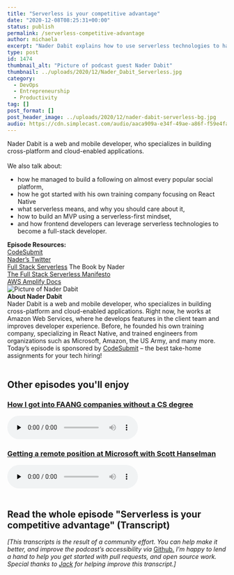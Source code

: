```yaml
---
title: "Serverless is your competitive advantage"
date: "2020-12-08T08:25:31+00:00"
status: publish
permalink: /serverless-competitive-advantage
author: michaela
excerpt: "Nader Dabit explains how to use serverless technologies to have a competitive advantage and build MVPs faster."
type: post
id: 1474
thumbnail_alt: "Picture of podcast guest Nader Dabit"
thumbnail: ../uploads/2020/12/Nader_Dabit_Serverless.jpg
category:
  - DevOps
  - Entrepreneurship
  - Productivity
tag: []
post_format: []
post_header_image: ../uploads/2020/12/nader-dabit-serverless-bg.jpg
audio: https://cdn.simplecast.com/audio/aaca909a-e34f-49ae-a86f-f59e4fa807f0/episodes/201c3afb-fea2-4662-bca0-88141aa91ab3/audio/1124f7e0-e429-41ab-9b49-f6be277973cc/default_tc.mp3
---
```


<div class="episode-about">
Nader Dabit is a web and mobile developer, who specializes in building cross-platform and cloud-enabled applications.
<br/> <br/>We also talk about:
<ul>
<li> how he managed to build a following on almost every popular social platform,</li>
<li> how he got started with his own training company focusing on React Native</li>
<li> what serverless means, and why you should care about it,</li>
<li> how to build an MVP using a serverless-first mindset,</li>
<li> and how frontend developers can leverage serverless technologies to become a full-stack developer.</li>
</ul>
</div>
<div class=" episode-links">
<b>Episode Resources:</b><br/>
<a href="https://codesubmit.io/">CodeSubmit</a><br/>
<a href="https://twitter.com/dabit3">Nader’s Twitter</a><br/>
<a href="https://www.goodreads.com/book/show/51051759-full-stack-serverless">Full Stack Serverless</a> The Book by Nader<br/>
<a href="https://dev.to/dabit3/the-full-stack-serverless-manifesto-3jjh">The Full Stack Serverless Manifesto</a><br/>
<a href="https://docs.amplify.aws/">AWS Amplify Docs</a><br/>
</div>

<div class="row pt-2 align-items-center">
<div class="col-4 guest-picture">
<img src="../uploads/2020/12/Nader_Dabit_Serverless.jpg" alt="Picture of Nader Dabit"/>
</div>
<div class="col-8 guest-about">
<b>About Nader Dabit</b><br/>
Nader Dabit is a web and mobile developer, who specializes in building cross-platform and cloud-enabled applications. Right now, he works at Amazon Web Services, where he develops features in the client team and improves developer experience. Before, he founded his own training company, specializing in React Native, and trained engineers from organizations such as Microsoft, Amazon, the US Army, and many more.
</div>
</div>

<div class="sponsorship">Today’s episode is sponsored by <a href="https://codesubmit.io/" target="_blank" rel="noreferrer">CodeSubmit</a> – the best take-home assignments for your tech hiring!</div>
<br/>
<div>
  <h2>Other episodes you'll enjoy</h2>
    <div class="row-md-6">
      <div class="row g-0 border rounded overflow-hidden flex-md-row mb-4 shadow-sm h-md-250 position-relative">
          <div class="col p-4 d-flex flex-column position-static">
            <h3 class="mb-0"><a href="https://software-engineering-unlocked.com/faang-job-without-cs-degree/">How I got into FAANG companies without a CS degree</a></h3>
  <audio controls preload="none">
                <source src="https://cdn.simplecast.com/audio/aaca909a-e34f-49ae-a86f-f59e4fa807f0/episodes/2ec3af9e-9a17-4ccd-95df-0e9b1a03ecc6/audio/66ec2bf9-b1d0-4ae3-868e-9017bb8cc4ee/default_tc.mp3" />
              </audio>
          </div>
        </div>
      </div>
    <div class="row-md-6">
      <div class="row g-0 border rounded overflow-hidden flex-md-row mb-4 shadow-sm h-md-250 position-relative">
          <div class="col p-4 d-flex flex-column position-static">
            <h3 class="mb-0"><a href="https://software-engineering-unlocked.com/episode-2-scott-hanselman/">Getting a remote position at Microsoft with Scott Hanselman</a></h3>
  <audio controls preload="none">
                <source src="https://cdn.simplecast.com/audio/aaca90/aaca909a-e34f-49ae-a86f-f59e4fa807f0/b94c57a5-9afe-4853-be2f-b4d147fb62bf/scott_episode2_ready_tc.mp3" />
              </audio>
          </div>
        </div>
      </div>
</div>
<br/>

## Read the whole episode "Serverless is your competitive advantage" (Transcript)

_\[This transcripts is the result of a community effort. You can help make it better, and improve the podcast’s accessibility via_ [Github](https://github.com/mgreiler/se-unlocked/tree/master/Transcripts)_[.](https://github.com/mgreiler/se-unlocked/tree/master/Transcripts) I’m happy to lend a hand to help you get started with pull requests, and open source work.  
Special thanks to [Jack](https://github.com/jack99999) for helping improve this transcript.\]_
